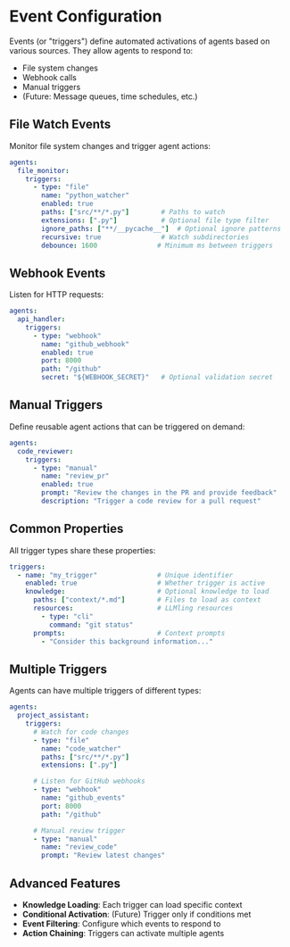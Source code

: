 # Event Configuration

Events (or "triggers") define automated activations of agents based on various sources. They allow agents to respond to:
- File system changes
- Webhook calls
- Manual triggers
- (Future: Message queues, time schedules, etc.)

## File Watch Events
Monitor file system changes and trigger agent actions:

```yaml
agents:
  file_monitor:
    triggers:
      - type: "file"
        name: "python_watcher"
        enabled: true
        paths: ["src/**/*.py"]        # Paths to watch
        extensions: [".py"]           # Optional file type filter
        ignore_paths: ["**/__pycache__"]  # Optional ignore patterns
        recursive: true               # Watch subdirectories
        debounce: 1600               # Minimum ms between triggers
```

## Webhook Events
Listen for HTTP requests:

```yaml
agents:
  api_handler:
    triggers:
      - type: "webhook"
        name: "github_webhook"
        enabled: true
        port: 8000
        path: "/github"
        secret: "${WEBHOOK_SECRET}"   # Optional validation secret
```

## Manual Triggers
Define reusable agent actions that can be triggered on demand:

```yaml
agents:
  code_reviewer:
    triggers:
      - type: "manual"
        name: "review_pr"
        enabled: true
        prompt: "Review the changes in the PR and provide feedback"
        description: "Trigger a code review for a pull request"
```

## Common Properties
All trigger types share these properties:

```yaml
triggers:
  - name: "my_trigger"               # Unique identifier
    enabled: true                    # Whether trigger is active
    knowledge:                       # Optional knowledge to load
      paths: ["context/*.md"]        # Files to load as context
      resources:                     # LLMling resources
        - type: "cli"
          command: "git status"
      prompts:                       # Context prompts
        - "Consider this background information..."
```

## Multiple Triggers
Agents can have multiple triggers of different types:

```yaml
agents:
  project_assistant:
    triggers:
      # Watch for code changes
      - type: "file"
        name: "code_watcher"
        paths: ["src/**/*.py"]
        extensions: [".py"]

      # Listen for GitHub webhooks
      - type: "webhook"
        name: "github_events"
        port: 8000
        path: "/github"

      # Manual review trigger
      - type: "manual"
        name: "review_code"
        prompt: "Review latest changes"
```

## Advanced Features
- **Knowledge Loading**: Each trigger can load specific context
- **Conditional Activation**: (Future) Trigger only if conditions met
- **Event Filtering**: Configure which events to respond to
- **Action Chaining**: Triggers can activate multiple agents
```
